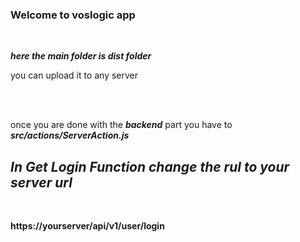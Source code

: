 ### Welcome to voslogic app

<br/>

**_here the main folder is dist folder_**

you can upload it to any server

<br/>
<br/>

once you are done with the _**backend**_ part you have to
**_src/actions/ServerAction.js_**

## _In Get Login Function change the rul to your server url_

<br/>

**https://yourserver/api/v1/user/login**
